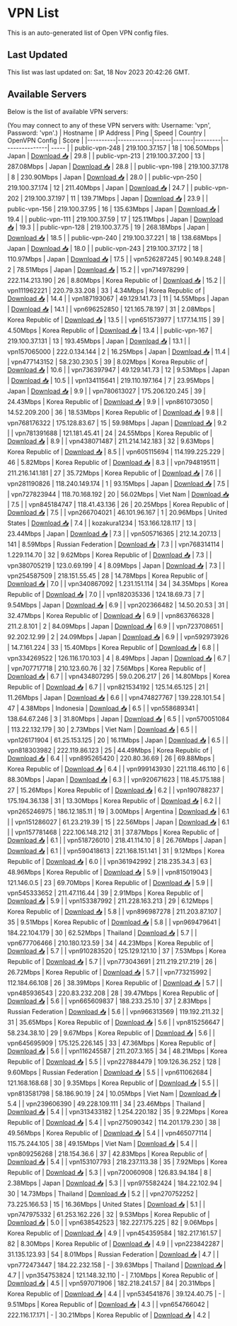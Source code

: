 # VPN List

This is an auto-generated list of Open VPN config files.

## Last Updated

This list was last updated on: Sat, 18 Nov 2023 20:42:26 GMT.

## Available Servers

Below is the list of available VPN servers:

(You may connect to any of these VPN servers with: Username: 'vpn', Password: 'vpn'.)
| Hostname | IP Address | Ping | Speed | Country | OpenVPN Config | Score |
|----------|------------|------|-------|---------|----------------| ----- |
| public-vpn-248 | 219.100.37.157 | 18 | 106.50Mbps | Japan | [Download 📥](./configs/server_0_JP.ovpn) | 29.8 |
| public-vpn-213 | 219.100.37.200 | 13 | 287.08Mbps | Japan | [Download 📥](./configs/server_1_JP.ovpn) | 28.8 |
| public-vpn-198 | 219.100.37.178 | 8 | 230.90Mbps | Japan | [Download 📥](./configs/server_2_JP.ovpn) | 28.0 |
| public-vpn-250 | 219.100.37.174 | 12 | 211.40Mbps | Japan | [Download 📥](./configs/server_3_JP.ovpn) | 24.7 |
| public-vpn-202 | 219.100.37.197 | 11 | 139.71Mbps | Japan | [Download 📥](./configs/server_4_JP.ovpn) | 23.9 |
| public-vpn-156 | 219.100.37.95 | 16 | 135.63Mbps | Japan | [Download 📥](./configs/server_5_JP.ovpn) | 19.4 |
| public-vpn-111 | 219.100.37.59 | 17 | 125.11Mbps | Japan | [Download 📥](./configs/server_6_JP.ovpn) | 19.3 |
| public-vpn-128 | 219.100.37.75 | 19 | 268.18Mbps | Japan | [Download 📥](./configs/server_7_JP.ovpn) | 18.5 |
| public-vpn-240 | 219.100.37.221 | 18 | 138.68Mbps | Japan | [Download 📥](./configs/server_8_JP.ovpn) | 18.0 |
| public-vpn-243 | 219.100.37.172 | 18 | 110.97Mbps | Japan | [Download 📥](./configs/server_9_JP.ovpn) | 17.5 |
| vpn526287245 | 90.149.8.248 | 2 | 78.51Mbps | Japan | [Download 📥](./configs/server_10_JP.ovpn) | 15.2 |
| vpn714978299 | 222.114.213.190 | 26 | 8.80Mbps | Korea Republic of | [Download 📥](./configs/server_11_KR.ovpn) | 15.2 |
| vpn111962221 | 220.79.33.208 | 33 | 4.34Mbps | Korea Republic of | [Download 📥](./configs/server_12_KR.ovpn) | 14.4 |
| vpn187193067 | 49.129.141.73 | 11 | 14.55Mbps | Japan | [Download 📥](./configs/server_13_JP.ovpn) | 14.1 |
| vpn696252850 | 121.165.78.197 | 31 | 2.08Mbps | Korea Republic of | [Download 📥](./configs/server_14_KR.ovpn) | 13.5 |
| vpn651573977 | 1.177.14.115 | 39 | 4.50Mbps | Korea Republic of | [Download 📥](./configs/server_15_KR.ovpn) | 13.4 |
| public-vpn-167 | 219.100.37.131 | 13 | 193.45Mbps | Japan | [Download 📥](./configs/server_16_JP.ovpn) | 13.1 |
| vpn157065000 | 222.0.134.144 | 2 | 16.25Mbps | Japan | [Download 📥](./configs/server_17_JP.ovpn) | 11.4 |
| vpn477143152 | 58.230.230.5 | 39 | 8.02Mbps | Korea Republic of | [Download 📥](./configs/server_18_KR.ovpn) | 10.6 |
| vpn736397947 | 49.129.141.73 | 12 | 9.53Mbps | Japan | [Download 📥](./configs/server_19_JP.ovpn) | 10.5 |
| vpn134115641 | 219.110.197.164 | 7 | 23.95Mbps | Japan | [Download 📥](./configs/server_20_JP.ovpn) | 9.9 |
| vpn780613027 | 175.206.120.245 | 39 | 24.43Mbps | Korea Republic of | [Download 📥](./configs/server_21_KR.ovpn) | 9.9 |
| vpn861073050 | 14.52.209.200 | 36 | 18.53Mbps | Korea Republic of | [Download 📥](./configs/server_22_KR.ovpn) | 9.8 |
| vpn768176322 | 175.128.83.67 | 15 | 59.98Mbps | Japan | [Download 📥](./configs/server_23_JP.ovpn) | 9.2 |
| vpn781391688 | 121.181.45.41 | 24 | 24.55Mbps | Korea Republic of | [Download 📥](./configs/server_24_KR.ovpn) | 8.9 |
| vpn438071487 | 211.214.142.183 | 32 | 9.63Mbps | Korea Republic of | [Download 📥](./configs/server_25_KR.ovpn) | 8.5 |
| vpn605115694 | 114.199.225.229 | 46 | 5.82Mbps | Korea Republic of | [Download 📥](./configs/server_26_KR.ovpn) | 8.3 |
| vpn794819511 | 211.216.141.181 | 27 | 35.72Mbps | Korea Republic of | [Download 📥](./configs/server_27_KR.ovpn) | 7.6 |
| vpn281190826 | 118.240.149.174 | 1 | 93.15Mbps | Japan | [Download 📥](./configs/server_28_JP.ovpn) | 7.5 |
| vpn727823944 | 118.70.168.192 | 20 | 56.02Mbps | Viet Nam | [Download 📥](./configs/server_29_VN.ovpn) | 7.5 |
| vpn845184747 | 118.41.43.136 | 26 | 20.25Mbps | Korea Republic of | [Download 📥](./configs/server_30_KR.ovpn) | 7.5 |
| vpn266704021 | 46.101.96.167 | 1 | 20.96Mbps | United States | [Download 📥](./configs/server_31_US.ovpn) | 7.4 |
| kozakura1234 | 153.166.128.117 | 13 | 23.44Mbps | Japan | [Download 📥](./configs/server_32_JP.ovpn) | 7.3 |
| vpn505716365 | 212.14.207.13 | 141 | 8.59Mbps | Russian Federation | [Download 📥](./configs/server_33_RU.ovpn) | 7.3 |
| vpn768314114 | 1.229.114.70 | 32 | 9.62Mbps | Korea Republic of | [Download 📥](./configs/server_34_KR.ovpn) | 7.3 |
| vpn380705219 | 123.0.69.199 | 4 | 8.09Mbps | Japan | [Download 📥](./configs/server_35_JP.ovpn) | 7.3 |
| vpn254587509 | 218.151.55.45 | 28 | 14.78Mbps | Korea Republic of | [Download 📥](./configs/server_36_KR.ovpn) | 7.0 |
| vpn340867092 | 1.231.151.114 | 34 | 34.35Mbps | Korea Republic of | [Download 📥](./configs/server_37_KR.ovpn) | 7.0 |
| vpn182035336 | 124.18.69.73 | 7 | 9.54Mbps | Japan | [Download 📥](./configs/server_38_JP.ovpn) | 6.9 |
| vpn202366482 | 14.50.20.53 | 31 | 32.47Mbps | Korea Republic of | [Download 📥](./configs/server_39_KR.ovpn) | 6.9 |
| vpn863766328 | 211.2.8.101 | 2 | 84.09Mbps | Japan | [Download 📥](./configs/server_40_JP.ovpn) | 6.9 |
| vpn723708651 | 92.202.12.99 | 2 | 24.09Mbps | Japan | [Download 📥](./configs/server_41_JP.ovpn) | 6.9 |
| vpn592973926 | 14.7.161.224 | 33 | 15.40Mbps | Korea Republic of | [Download 📥](./configs/server_42_KR.ovpn) | 6.8 |
| vpn334269522 | 126.116.170.103 | 4 | 8.49Mbps | Japan | [Download 📥](./configs/server_43_JP.ovpn) | 6.7 |
| vpn707717718 | 210.123.60.76 | 32 | 7.56Mbps | Korea Republic of | [Download 📥](./configs/server_44_KR.ovpn) | 6.7 |
| vpn434807295 | 59.0.206.217 | 26 | 14.80Mbps | Korea Republic of | [Download 📥](./configs/server_45_KR.ovpn) | 6.7 |
| vpn821534192 | 125.14.65.125 | 21 | 11.26Mbps | Japan | [Download 📥](./configs/server_46_JP.ovpn) | 6.6 |
| vpn474827767 | 139.228.101.54 | 47 | 4.38Mbps | Indonesia | [Download 📥](./configs/server_47_ID.ovpn) | 6.5 |
| vpn558689341 | 138.64.67.246 | 3 | 31.80Mbps | Japan | [Download 📥](./configs/server_48_JP.ovpn) | 6.5 |
| vpn570051084 | 113.22.132.179 | 30 | 2.73Mbps | Viet Nam | [Download 📥](./configs/server_49_VN.ovpn) | 6.5 |
| vpn126171904 | 61.25.153.125 | 20 | 16.11Mbps | Japan | [Download 📥](./configs/server_50_JP.ovpn) | 6.5 |
| vpn818303982 | 222.119.86.123 | 25 | 44.49Mbps | Korea Republic of | [Download 📥](./configs/server_51_KR.ovpn) | 6.4 |
| vpn895265420 | 220.80.36.69 | 26 | 69.88Mbps | Korea Republic of | [Download 📥](./configs/server_52_KR.ovpn) | 6.4 |
| vpn999143930 | 221.118.46.110 | 6 | 88.30Mbps | Japan | [Download 📥](./configs/server_53_JP.ovpn) | 6.3 |
| vpn920671623 | 118.45.175.188 | 27 | 15.26Mbps | Korea Republic of | [Download 📥](./configs/server_54_KR.ovpn) | 6.2 |
| vpn190788237 | 175.194.36.138 | 31 | 13.30Mbps | Korea Republic of | [Download 📥](./configs/server_55_KR.ovpn) | 6.2 |
| vpn265246975 | 186.12.185.11 | 19 | 3.00Mbps | Argentina | [Download 📥](./configs/server_56_AR.ovpn) | 6.1 |
| vpn151286027 | 61.23.219.39 | 15 | 22.56Mbps | Japan | [Download 📥](./configs/server_57_JP.ovpn) | 6.1 |
| vpn157781468 | 222.106.148.212 | 31 | 37.87Mbps | Korea Republic of | [Download 📥](./configs/server_58_KR.ovpn) | 6.1 |
| vpn518726010 | 218.41.114.10 | 8 | 26.76Mbps | Japan | [Download 📥](./configs/server_59_JP.ovpn) | 6.1 |
| vpn590418613 | 221.168.151.141 | 31 | 9.12Mbps | Korea Republic of | [Download 📥](./configs/server_60_KR.ovpn) | 6.0 |
| vpn361942992 | 218.235.34.3 | 63 | 48.96Mbps | Korea Republic of | [Download 📥](./configs/server_61_KR.ovpn) | 5.9 |
| vpn815019043 | 121.146.0.5 | 23 | 69.70Mbps | Korea Republic of | [Download 📥](./configs/server_62_KR.ovpn) | 5.9 |
| vpn545333652 | 211.47.116.44 | 39 | 2.91Mbps | Korea Republic of | [Download 📥](./configs/server_63_KR.ovpn) | 5.9 |
| vpn153387992 | 211.228.163.213 | 29 | 6.12Mbps | Korea Republic of | [Download 📥](./configs/server_64_KR.ovpn) | 5.8 |
| vpn896987278 | 211.203.87.107 | 35 | 9.51Mbps | Korea Republic of | [Download 📥](./configs/server_65_KR.ovpn) | 5.8 |
| vpn969479641 | 184.22.104.179 | 30 | 62.52Mbps | Thailand | [Download 📥](./configs/server_66_TH.ovpn) | 5.7 |
| vpn677706466 | 210.180.123.59 | 34 | 44.23Mbps | Korea Republic of | [Download 📥](./configs/server_67_KR.ovpn) | 5.7 |
| vpn910283520 | 125.129.121.10 | 37 | 7.53Mbps | Korea Republic of | [Download 📥](./configs/server_68_KR.ovpn) | 5.7 |
| vpn773043691 | 211.219.217.219 | 26 | 26.72Mbps | Korea Republic of | [Download 📥](./configs/server_69_KR.ovpn) | 5.7 |
| vpn773215992 | 112.184.66.108 | 26 | 38.39Mbps | Korea Republic of | [Download 📥](./configs/server_70_KR.ovpn) | 5.7 |
| vpn485936543 | 220.83.232.208 | 28 | 39.47Mbps | Korea Republic of | [Download 📥](./configs/server_71_KR.ovpn) | 5.6 |
| vpn665609837 | 188.233.25.10 | 37 | 2.83Mbps | Russian Federation | [Download 📥](./configs/server_72_RU.ovpn) | 5.6 |
| vpn966313569 | 119.192.211.32 | 31 | 35.65Mbps | Korea Republic of | [Download 📥](./configs/server_73_KR.ovpn) | 5.6 |
| vpn815256647 | 58.234.38.10 | 29 | 9.67Mbps | Korea Republic of | [Download 📥](./configs/server_74_KR.ovpn) | 5.6 |
| vpn645695909 | 175.125.226.145 | 33 | 47.36Mbps | Korea Republic of | [Download 📥](./configs/server_75_KR.ovpn) | 5.6 |
| vpn116245587 | 211.207.3.165 | 34 | 48.21Mbps | Korea Republic of | [Download 📥](./configs/server_76_KR.ovpn) | 5.5 |
| vpn227884479 | 109.126.36.252 | 128 | 9.60Mbps | Russian Federation | [Download 📥](./configs/server_77_RU.ovpn) | 5.5 |
| vpn611062684 | 121.168.168.68 | 30 | 9.35Mbps | Korea Republic of | [Download 📥](./configs/server_78_KR.ovpn) | 5.5 |
| vpn813581798 | 58.186.90.19 | 24 | 10.05Mbps | Viet Nam | [Download 📥](./configs/server_79_VN.ovpn) | 5.4 |
| vpn239606390 | 49.228.109.111 | 34 | 23.46Mbps | Thailand | [Download 📥](./configs/server_80_TH.ovpn) | 5.4 |
| vpn313433182 | 1.254.220.182 | 35 | 9.22Mbps | Korea Republic of | [Download 📥](./configs/server_81_KR.ovpn) | 5.4 |
| vpn275090342 | 114.201.179.230 | 38 | 49.56Mbps | Korea Republic of | [Download 📥](./configs/server_82_KR.ovpn) | 5.4 |
| vpn465077114 | 115.75.244.105 | 38 | 49.15Mbps | Viet Nam | [Download 📥](./configs/server_83_VN.ovpn) | 5.4 |
| vpn809256268 | 218.154.36.6 | 37 | 42.83Mbps | Korea Republic of | [Download 📥](./configs/server_84_KR.ovpn) | 5.4 |
| vpn153107793 | 218.237.113.38 | 35 | 7.92Mbps | Korea Republic of | [Download 📥](./configs/server_85_KR.ovpn) | 5.3 |
| vpn720060908 | 126.83.94.184 | 8 | 2.38Mbps | Japan | [Download 📥](./configs/server_86_JP.ovpn) | 5.3 |
| vpn975582424 | 184.22.102.94 | 30 | 14.73Mbps | Thailand | [Download 📥](./configs/server_87_TH.ovpn) | 5.2 |
| vpn270752252 | 73.225.166.53 | 15 | 16.36Mbps | United States | [Download 📥](./configs/server_88_US.ovpn) | 5.1 |
| vpn747975332 | 61.253.162.226 | 32 | 9.53Mbps | Korea Republic of | [Download 📥](./configs/server_89_KR.ovpn) | 5.0 |
| vpn638542523 | 182.227.175.225 | 82 | 9.06Mbps | Korea Republic of | [Download 📥](./configs/server_90_KR.ovpn) | 4.9 |
| vpn454359584 | 182.217.161.57 | 82 | 8.30Mbps | Korea Republic of | [Download 📥](./configs/server_91_KR.ovpn) | 4.9 |
| vpn223842287 | 31.135.123.93 | 54 | 8.01Mbps | Russian Federation | [Download 📥](./configs/server_92_RU.ovpn) | 4.7 |
| vpn772473447 | 184.22.232.158 | - | 39.63Mbps | Thailand | [Download 📥](./configs/server_93_TH.ovpn) | 4.7 |
| vpn354753824 | 121.148.32.110 | - | 7.10Mbps | Korea Republic of | [Download 📥](./configs/server_94_KR.ovpn) | 4.5 |
| vpn597071906 | 182.218.241.57 | 84 | 20.31Mbps | Korea Republic of | [Download 📥](./configs/server_95_KR.ovpn) | 4.4 |
| vpn534541876 | 39.124.40.75 | - | 9.51Mbps | Korea Republic of | [Download 📥](./configs/server_96_KR.ovpn) | 4.3 |
| vpn654766042 | 222.116.17.171 | - | 30.21Mbps | Korea Republic of | [Download 📥](./configs/server_97_KR.ovpn) | 4.2 |
